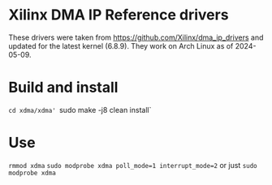 # Xilinx DMA IP Reference drivers

These drivers were taken from <https://github.com/Xilinx/dma_ip_drivers> and
updated for the latest kernel (6.8.9). They work on Arch Linux as of 2024-05-09.

# Build and install

`cd xdma/xdma'
`sudo make -j8 clean install`

# Use
`rmmod xdma`
`sudo modprobe xdma poll_mode=1 interrupt_mode=2` or just `sudo modprobe xdma`
